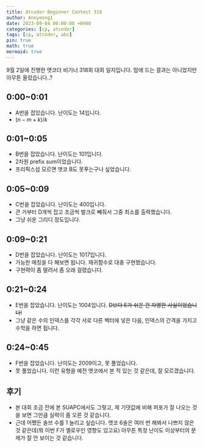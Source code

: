 ```yaml
---
title: Atcoder Beginner Contest 318
author: Annyeong1
date: 2023-09-04 00:00:00 +0900
categories: [cp, atcoder]
tags: [cp, atcoder, abc]
pin: true
math: true
mermaid: true
---
```

9월 2일에 진행한 앳코더 비기너 318회 대회 일지입니다. 맘에 드는 결과는 아니었지만 아무튼 올랐습니다..?

## 0:00~0:01
- A번을 잡았습니다. 난이도는 14입니다.
- $(n-m+k)/k$

## 0:01~0:05
- B번을 잡았습니다. 난이도는 101입니다.
- 2차원 prefix sum이었습니다.
- 프리픽스섬 모르면 앳코 B도 못푸는구나 싶었습니다.

## 0:05~0:09
- C번을 잡았습니다. 난이도는 400입니다.
- 큰 거부터 D개씩 잡고 조금씩 벌크로 빼줘서 그중 최소를 출력했습니다.
- 그냥 쉬운 그리디 정도입니다.

## 0:09~0:21
- D번을 잡았습니다. 난이도는 1017입니다.
- 가능한 매칭을 다 해보면 됩니다. 재귀함수로 대충 구현했습니다.
- 구현력이 좀 딸려서 좀 오래 걸렸습니다.

## 0:21~0:24
- E번을 잡았습니다. 난이도는 1004입니다. ~~D보다 E가 쉬운 건 자명한 사실이었습니다!~~
- 그냥 같은 수의 인덱스를 각각 서로 다른 벡터에 넣은 다음, 인덱스의 간격을 가지고 수학을 하면 됩니다.

## 0:24~0:45
- F번을 잡았습니다. 난이도는 2009이고, 못 풀었습니다.
- 못 풀었습니다. 이런 유형을 예전 앳코에서 본 적 있는 것 같은데, 잘 모르겠습니다.

## 후기
- 본 대회 조금 전에 본 SUAPC에서도 그렇고, 제 기댓값에 비해 퍼포가 잘 나오는 것을 보면 그만큼 실력이 좀 오른 것 같습니다.
- 근데 어쨌든 솔브 수를 1 늘리고 싶습니다. 앳코 6솔은 여러 번 해봐서 나쁘지 않은 것 같은데(뭐 이번 F가 옐로우인 영향도 있고요) 아무튼 특정 난이도 이상부터의 문제가 잘 안 보이는 것 같습니다.
